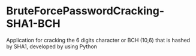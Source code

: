 # BruteForcePasswordCracking-SHA1-BCH
Application for cracking the 6 digits character or BCH (10,6) that is hashed by SHA1, developed by using Python
